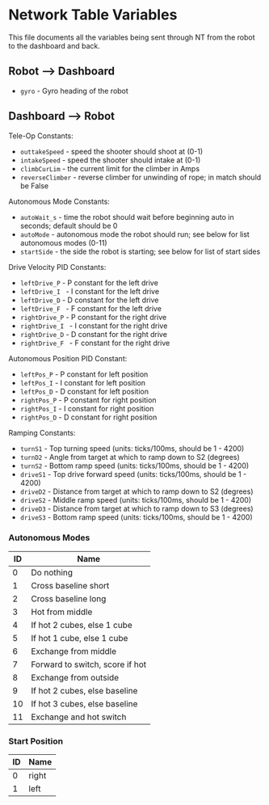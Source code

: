 # Network Table Variables

This file documents all the variables being sent through NT from the robot to the dashboard and back.

## Robot --> Dashboard
- `gyro` - Gyro heading of the robot

## Dashboard --> Robot

Tele-Op Constants:
- `outtakeSpeed` - speed the shooter should shoot at (0-1)
- `intakeSpeed` - speed the shooter should intake at (0-1)
- `climbCurLim` - the current limit for the climber in Amps
- `reverseClimber` - reverse climber for unwinding of rope; in match should be False

Autonomous Mode Constants:
- `autoWait_s` - time the robot should wait before beginning auto in seconds; default should be 0
- `autoMode` - autonomous mode the robot should run; see below for list autonomous modes (0-11)
- `startSide` - the side the robot is starting; see below for list of start sides

Drive Velocity PID Constants:
- `leftDrive_P` - P constant for the left drive
- `leftDrive_I ` - I constant for the left drive
- `leftDrive_D` - D constant for the left drive
- `leftDrive_F ` - F constant for the left drive
- `rightDrive_P` - P constant for the right drive
- `rightDrive_I ` - I constant for the right drive
- `rightDrive_D` - D constant for the right drive
- `rightDrive_F ` - F constant for the right drive

Autonomous Position PID Constant:
- `leftPos_P` - P constant for left position
- `leftPos_I` - I constant for left position
- `leftPos_D` - D constant for left position
- `rightPos_P` - P constant for right position
- `rightPos_I` - I constant for right position
- `rightPos_D` - D constant for right position

Ramping Constants:
- `turnS1` - Top turning speed (units: ticks/100ms, should be 1 - 4200)
- `turnD2` - Angle from target at which to ramp down to S2 (degrees)
- `turnS2` - Bottom ramp speed (units: ticks/100ms, should be 1 - 4200)
- `driveS1` - Top drive forward speed (units: ticks/100ms, should be 1 - 4200)
- `driveD2` - Distance from target at which to ramp down to S2 (degrees)
- `driveS2` - Middle ramp speed (units: ticks/100ms, should be 1 - 4200)
- `driveD3` - Distance from target at which to ramp down to S3 (degrees)
- `driveS3` - Bottom ramp speed (units: ticks/100ms, should be 1 - 4200)

### Autonomous Modes
ID | Name
---|---
0 | Do nothing
1 | Cross baseline short
2 | Cross baseline long
3 | Hot from middle
4 | If hot 2 cubes, else 1 cube
5 | If hot 1 cube, else 1 cube
6 | Exchange from middle
7 | Forward to switch, score if hot
8 | Exchange from outside
9 | If hot 2 cubes, else baseline
10 | If hot 3 cubes, else baseline
11 | Exchange and hot switch

### Start Position
ID | Name
---|---
0 | right
1 | left
